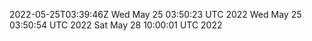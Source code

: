 2022-05-25T03:39:46Z
Wed May 25 03:50:23 UTC 2022
Wed May 25 03:50:54 UTC 2022
Sat May 28 10:00:01 UTC 2022
